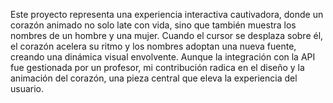 Este proyecto representa una experiencia interactiva cautivadora, donde un corazón animado no solo late con vida, sino que también muestra los nombres de un hombre y una mujer. Cuando el cursor se desplaza sobre él, el corazón acelera su ritmo y los nombres adoptan una nueva fuente, creando una dinámica visual envolvente. Aunque la integración con la API fue gestionada por un profesor, mi contribución radica en el diseño y la animación del corazón, una pieza central que eleva la experiencia del usuario.
